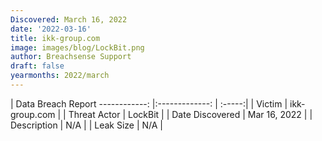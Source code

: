 ```yaml
---
Discovered: March 16, 2022
date: '2022-03-16'
title: ikk-group.com
image: images/blog/LockBit.png
author: Breachsense Support
draft: false
yearmonths: 2022/march
---
```



| Data Breach Report
------------:   |:-------------:    | :-----:|
| Victim    | ikk-group.com      | 
| Threat Actor    | LockBit      | 
| Date Discovered    | Mar 16, 2022      | 
| Description    | N/A      | 
| Leak Size    | N/A      | 

